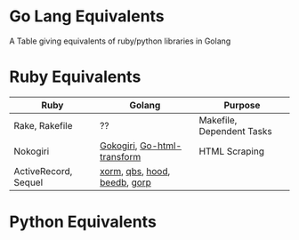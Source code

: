 Go Lang Equivalents
==================

A Table giving equivalents of ruby/python libraries in  Golang

# Ruby Equivalents

|   Ruby           | Golang      | Purpose  |
| ---------------- | ----------- | -------- |
|  Rake, Rakefile  |  ??         | Makefile, Dependent Tasks |
|  Nokogiri        | [Gokogiri](http://github.com/moovweb/gokogiri), [Go-html-transform](https://code.google.com/p/go-html-transform/) | HTML Scraping |
| ActiveRecord, Sequel | [xorm](https://github.com/lunny/xorm), [qbs](https://github.com/coocood/qbs), [hood](https://github.com/eaigner/hood), [beedb](https://github.com/astaxie/beedb), [gorp](https://github.com/coopernurse/gorp) |

# Python Equivalents
